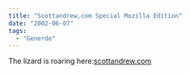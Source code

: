 ```yaml
---
title: "Scottandrew,com Special Mozilla Edition"
date: "2002-06-07"
tags:
  - "Generde"
---
```


The lizard is roaring here:[scottandrew.com](http://www.scottandrew.com/)
